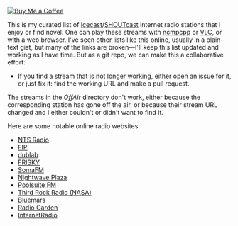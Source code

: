 [![Buy Me a Coffee](https://img.shields.io/badge/Buy%20Me%20a-Coffee-orange)](https://www.buymeacoffee.com/mpierce)

This is my curated list 
of [Icecast](https://icecast.org)/[SHOUTcast](https://www.shoutcast.com) internet radio stations 
that I enjoy or find novel.
One can play these streams with [ncmpcpp](https://wiki.archlinux.org/title/ncmpcpp) 
or [VLC](https://wiki.archlinux.org/title/VLC_media_player), 
or with a web browser.
I've seen other lists like this online, usually in a plain-text gist,
but many of the links are broken—I'll keep this list
updated and working as I have time.
But as a git repo, we can make this a collaborative effort:

  - If you find a stream that is not longer working,
    either open an issue for it,
    or just fix it: find the working URL and make a pull request.

The streams in the _OffAir_ directory don't work,
either because the corresponding station has gone off the air,
or because their stream URL changed 
and I either couldn't or didn't want to find it.

Here are some notable online radio websites.

  - [NTS Radio](https://www.nts.live) 
  - [FIP](https://www.fip.fr) 
  - [dublab](https://www.dublab.com) 
  - [FRISKY](https://www.friskyradio.com) 
  - [SomaFM](https://somafm.com/) 
  - [Nightwave Plaza](https://plaza.one) 
  - [Poolsuite FM](https://poolsuite.net) 
  - [Third Rock Radio (NASA)](https://thirdrockradio.net) 
  - [Bluemars](http://echoesofbluemars.org) 
  - [Radio Garden](http://radio.garden/) 
  - [InternetRadio](https://www.internet-radio.com) 

